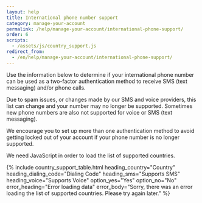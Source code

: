 ```yaml
---
layout: help
title: International phone number support
category: manage-your-account
permalink: /help/manage-your-account/international-phone-support/
order: 6
scripts:
  - /assets/js/country_support.js
redirect_from:
  - /en/help/manage-your-account/international-phone-support/
---
```

Use the information below to determine if your international phone number can be used as a two-factor authentication method to receive SMS (text messaging) and/or phone calls. 

Due to spam issues, or changes made by our SMS and voice providers, this list can change and your number may no longer be supported. Sometimes new phone numbers are also not supported for voice or SMS (text messaging). 

We encourage you to set up more than one authentication method to avoid getting locked out of your account if your phone number is no longer supported. 

<noscript>
  We need JavaScript in order to load the list of supported countries.
</noscript>

{% include country_support_table.html
           heading_country="Country"
           heading_dialing_code="Dialing Code"
           heading_sms="Supports SMS"
           heading_voice="Supports Voice"
           option_yes="Yes"
           option_no="No"
           error_heading="Error loading data"
           error_body="Sorry, there was an error loading the list of supported countries. Please try again later." %}
